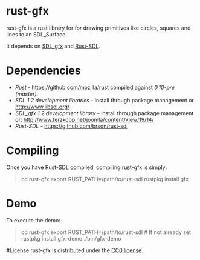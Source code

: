 # rust-gfx

rust-gfx is a rust library for for drawing primitives like circles, squares and lines to an SDL_Surface.

It depends on [SDL_gfx](http://www.ferzkopp.net/Software/SDL_gfx-2.0/Docs/html/index.html) and [Rust-SDL](https://github.com/brson/rust-sdl).

# Dependencies

* *Rust* - https://github.com/mozilla/rust compiled against *0.10-pre (master)*.
* *SDL 1.2 development libraries* - install through package management or http://www.libsdl.org/
* *SDL_gfx 1.2 development library* - install through package management or: http://www.ferzkopp.net/joomla/content/view/19/14/
* *Rust-SDL* - https://github.com/brson/rust-sdl

# Compiling
Once you have Rust-SDL compiled, compiling rust-gfx is simply:

> cd rust-gfx
> export RUST_PATH=/path/to/rust-sdl
> rustpkg install gfx

# Demo
To execute the demo:

> cd rust-gfx
> export RUST_PATH=/path/to/rust-sdl # If not already set
> rustpkg install gfx-demo
> ./bin/gfx-demo

#License
rust-gfx is distributed under the [CC0 license](http://creativecommons.org/publicdomain/zero/1.0/).
